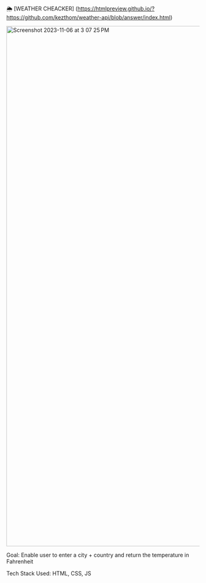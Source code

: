 🌦 [WEATHER CHEACKER] (https://htmlpreview.github.io/?https://github.com/kezthom/weather-api/blob/answer/index.html)



<img width="1358" alt="Screenshot 2023-11-06 at 3 07 25 PM" src="https://github.com/kezthom/weather-api/assets/137250400/15e16dd9-bdea-44d1-ba52-310f495773a9">

Goal: Enable user to enter a city + country and return the temperature in Fahrenheit

Tech Stack Used: HTML, CSS, JS




